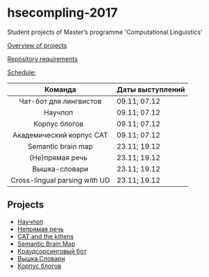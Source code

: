# hsecompling-2017
Student projects of Master’s programme 'Computational Linguistics'

[Overview of projects](https://drive.google.com/drive/folders/0By_EeIOyAYzoWTBBN1FETHVVd3c?usp=sharing)

[Repository requirements](https://docs.google.com/document/d/1FTWZGQ27T3_2CKVMz4JMvXKGoEMvtdR8EW16YFclyHY/edit?usp=sharing)

[Schedule:](https://docs.google.com/spreadsheets/d/1MRXg5dPZTSMCf12A1EUHafZo3qPTgteulERBFhkOO0k/edit?usp=sharing) 

| Команда                       | Даты выступлений   |
| :---------------------------: |:-------------------| 
| Чат-бот для лингвистов        | 09.11; 07.12       | 
| Научпоп                       | 09.11; 07.12       | 
| Корпус блогов                 | 09.11; 07.12       | 
| Академический корпус CAT      | 09.11; 07.12       | 
| Semantic brain map            | 23.11; 19.12       | 
| (Не)прямая речь               | 23.11; 19.12       | 
| Вышка-словари                 | 23.11; 19.12       |  
| Cross-lingual parsing with UD | 23.11; 19.12       | 

Projects
--------
* [Научпоп](https://github.com/ana-kuznetsova/Popular-Sience-Texts-Compling-research)
* [Непрямая речь](https://github.com/DanilSko/speech)
* [CAT and the kittens](https://github.com/MariaFjodorowa/catandthekittens)
* [Semantic Brain Map](https://github.com/bakarov/semantic-brain-map)
* [Краудсорсинговый бот](https://github.com/helmeton/crowdsourcingmarkup)
* [Вышка.Словари](https://github.com/semenovabnl/hse.dictionaries.git)
* [Корпус блогов](https://github.com/BasilisAndr/blogs)
